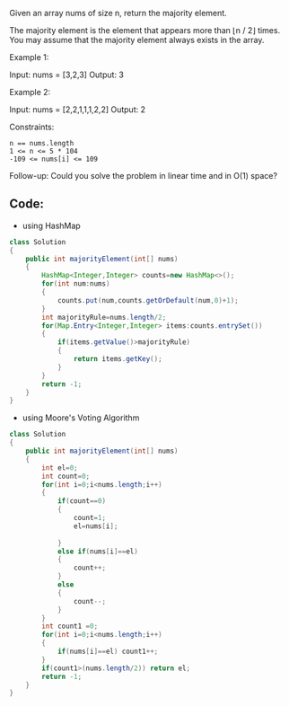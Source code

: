 Given an array nums of size n, return the majority element.

The majority element is the element that appears more than ⌊n / 2⌋ times. You may assume that the majority element always exists in the array.

 

Example 1:

Input: nums = [3,2,3]
Output: 3

Example 2:

Input: nums = [2,2,1,1,1,2,2]
Output: 2

 

Constraints:

    n == nums.length
    1 <= n <= 5 * 104
    -109 <= nums[i] <= 109

 
Follow-up: Could you solve the problem in linear time and in O(1) space?

## Code:
- using HashMap
``` java
class Solution 
{
    public int majorityElement(int[] nums)
    {
        HashMap<Integer,Integer> counts=new HashMap<>();
        for(int num:nums)
        {
            counts.put(num,counts.getOrDefault(num,0)+1);
        }
        int majorityRule=nums.length/2;
        for(Map.Entry<Integer,Integer> items:counts.entrySet())
        {
            if(items.getValue()>majorityRule)
            {
                return items.getKey();
            }
        }
        return -1;
    }
}
```

- using Moore's Voting Algorithm
``` java
class Solution 
{
    public int majorityElement(int[] nums)
    {
        int el=0;
        int count=0;
        for(int i=0;i<nums.length;i++)
        {
            if(count==0)
            {
                count=1;
                el=nums[i];
                     
            }
            else if(nums[i]==el)
            {
                count++;
            }
            else
            {
                count--;
            }
        }
        int count1 =0;
        for(int i=0;i<nums.length;i++)
        {
            if(nums[i]==el) count1++;
        }
        if(count1>(nums.length/2)) return el;
        return -1;
    }
}
```
